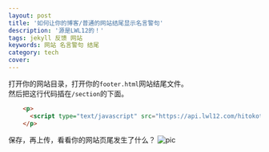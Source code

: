 ```yaml
---
layout: post
title: '如何让你的博客/普通的网站结尾显示名言警句'
description: '源是LWL12的！'
tags: jekyll 反馈 网站
keywords: 网站 名言警句 结尾 
category: tech
cover: 
---
```

打开你的网站目录，打开你的`footer.html`网站结尾文件。  
然后把这行代码插在`/section`的下面。
```html
    <p>
      <script type="text/javascript" src="https://api.lwl12.com/hitokoto/main/get?encode=js&charset=utf-8"></script><div id="lwlhitokoto"><script>lwlhitokoto()</script></div>
    </p>
```
保存，再上传，看看你的网站页尾发生了什么？
![pic](https://gitee.com/srsyrzz/repository/raw/master/blogfile/h2of/2018-06-27%2018-21-37%20%E7%9A%84%E5%B1%8F%E5%B9%95%E6%88%AA%E5%9B%BE.png)
